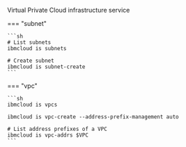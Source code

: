 Virtual Private Cloud infrastructure service

=== "subnet"

    ```sh
    # List subnets
    ibmcloud is subnets

    # Create subnet
    ibmcloud is subnet-create
    ```

=== "vpc"

    ```sh
    ibmcloud is vpcs

    ibmcloud is vpc-create --address-prefix-management auto

    # List address prefixes of a VPC
    ibmcloud is vpc-addrs $VPC
    ```
